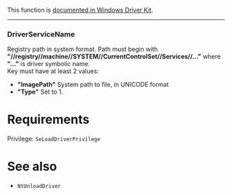 This function is [documented in Windows Driver Kit](https://learn.microsoft.com/en-us/windows-hardware/drivers/ddi/wdm/nf-wdm-zwloaddriver).

---

### DriverServiceName

Registry path in system format. Path must begin with **"//registry//machine//SYSTEM//CurrentControlSet//Services//..."** where **"..."** is driver symbolic name. \
Key must have at least 2 values:

* **"ImagePath"** System path to file, in UNICODE format
* **"Type"** Set to 1.

# Requirements

Privilege: `SeLoadDriverPrivilege`

# See also

* `NtUnloadDriver`
